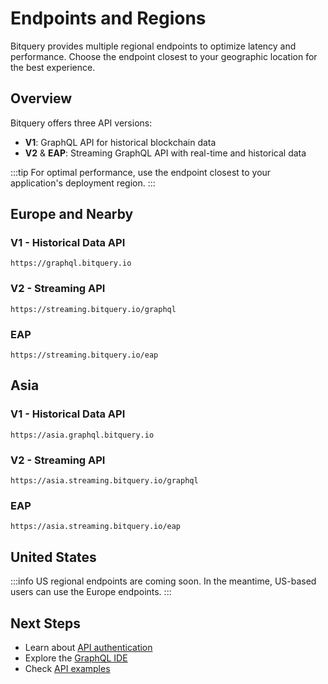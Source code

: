 # Endpoints and Regions

Bitquery provides multiple regional endpoints to optimize latency and performance. Choose the endpoint closest to your geographic location for the best experience.

## Overview

Bitquery offers three API versions:

- **V1**: GraphQL API for historical blockchain data
- **V2** & **EAP**: Streaming GraphQL API with real-time and historical data

:::tip
For optimal performance, use the endpoint closest to your application's deployment region.
:::

## Europe and Nearby

### V1 - Historical Data API

```
https://graphql.bitquery.io
```

### V2 - Streaming API

```
https://streaming.bitquery.io/graphql
```

### EAP

```
https://streaming.bitquery.io/eap
```

## Asia

### V1 - Historical Data API

```
https://asia.graphql.bitquery.io
```

### V2 - Streaming API

```
https://asia.streaming.bitquery.io/graphql
```

### EAP

```
https://asia.streaming.bitquery.io/eap
```

## United States

:::info
US regional endpoints are coming soon. In the meantime, US-based users can use the Europe endpoints.
:::

## Next Steps

- Learn about [API authentication](/docs/authorisation/how-to-use)
- Explore the [GraphQL IDE](/docs/ide/login)
- Check [API examples](/docs/examples/)
